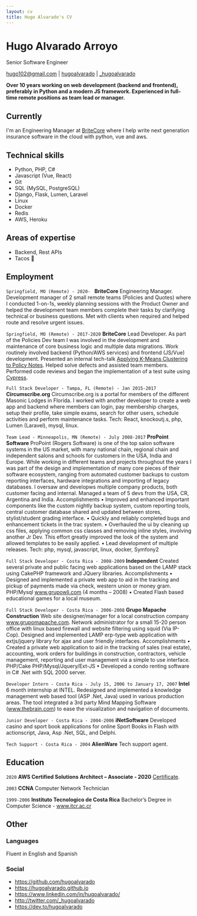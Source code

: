 ```yaml
---
layout: cv
title: Hugo Alvarado's CV
---
```

<!-- based on https://github.com/blmoore/md-cv -->

# Hugo Alvarado Arroyo
Senior Software Engineer

<div id="webaddress">
<a href="mailto:hugo102@gmail.com">hugo102@gmail.com</a>
|
<i class="fa fa-github"></i> <a href="http://github.com/hugoalvarado">hugoalvarado</a>
|
<i class="fa fa-twitter"></i> <a href="http://twitter.com/_hugoalvarado">_hugoalvarado</a>
</div>

__Over 10 years working on web development (backend and frontend), preferably in Python and a modern JS framework. Experienced in full-time remote positions as team lead or manager.__


## Currently

I'm an Engineering Manager at [BriteCore](http://www.britecore.com/) where I help write next generation insurance software in the cloud with python, vue and aws.


## Technical skills

* Python, PHP, C#
* Javascript (Vue, React)
* Git
* SQL (MySQL, PostgreSQL)
* Django, Flask, Lumen, Laravel
* Linux
* Docker
* Redis
* AWS, Heroku

## Areas of expertise

* Backend, Rest APIs
* Tacos 🌮
  
## Employment

`Springfield, MO (Remote) - 2020- `
__BriteCore__ Engineering Manager.
Development manager of 2 small remote teams (Policies and Quotes) where I conducted 1-on-1s, weekly planning sessions 
with the Product Owner and helped the development team members complete their tasks by clarifying technical or 
business questions. Met with clients when required and helped route and resolve urgent issues.

`Springfield, MO (Remote) - 2017-2020` 
__BriteCore__ Lead Developer.
As part of the Policies Dev team I was involved in the development and maintenance of core business logic and multiple data migrations. Work routinely involved backend (Python/AWS services) and frontend (JS/Vue) 
development. Presented an internal tech-talk [Applying K-Means Clustering to Policy Notes](https://www.youtube.com/watch?v=Sz6WXmgOQh4&feature=youtu.be).
Helped solve defects and assisted team members. 
Performed code reviews and began the implementation of a test suite using [Cypress](https://www.cypress.io/).

`Full Stack Developer - Tampa, FL (Remote) - Jan 2015-2017`
__Circumscribe.org__ Circumscribe.org is a portal for members of the different Masonic Lodges in Florida. I worked with another developer to create a web app and backend where members can login, pay membership charges, setup their profile, take simple exams, search for other users, schedule activities and perform maintenance tasks. Tech: React, knockoutj.s, php, Lumen (Laravel), mysql, linux.

`Team Lead - Minneapolis, MN (Remote) - July 2008-2017`
__ProPoint Software__ ProPoint (Rogers Software) is one of the top salon software systems in the US market, with many national chain, regional chain and independent salons and schools for customers in the USA, India and Europe. While working in different teams and projects throughout the years I was part of the design and implementation of many core pieces of their software ecosystem, ranging from automated customer backups to custom reporting interfaces, hardware integrations and importing of legacy databases. I oversaw and developws multiple company products, both customer facing and internal. Managed a team of 5 devs from the USA, CR, Argentina and India. Accomplishments • Improved and enhanced important components like the custom nightly backup system, custom reporting tools, central customer database shared and updated between stores, stylist/student grading interface. • Quickly and reliably completed bugs and enhancement tickets in the trac system. • Overhauled the ui by cleaning up css files, applying common css classes and removing inline styles, involving another Jr Dev. This effort greatly improved the look of the system and allowed templates to be easily applied. • Lead development of multiple releases. Tech: php, mysql, javascript, linux, docker, Symfony2

`Full Stack Developer - Costa Rica - 2008-2009`
__Independent__ Created several private and public facing web applications based on the LAMP stack using CakePHP framework and JQuery libraries. Accomplishments • Designed and implemented a private web app to aid in the tracking and pickup of payments made via check, western union or money gram. PHP/Mysql www.grupowli.com (4 months – 2008) • Created Flash based educational games for a local museum.

`Full Stack Developer - Costa Rica - 2006-2008`
__Grupo Mapache Construction__ Web site designer/manager for a local construction company www.grupomapache.com. Network administrator for a small 15-20 person office with linux based firewall and website filtering using squid (Via IP-Cop). Designed and implemented LAMP erp-type web application with extjs/jquery library for ajax and user friendly interfaces. Accomplishments • Created a private web application to aid in the tracking of sales (real estate), accounting, work orders for buildings in construction, contractors, vehicle management, reporting and user management via a simple to use interface. PHP/Cake PHP/Mysql/Jquery/Ext-JS • Developed a condo renting software in C# .Net with SQL 2000 server.

`Developer Intern - Costa Rica - July 15, 2006 to January 17, 2007`
__Intel__ 6 month internship at INTEL. Redesigned and implemented a knowledge management web based tool (ASP .Net, Java) used in various production areas. The tool integrated a 3rd party Mind Mapping Software (www.thebrain.com) to ease the visualization and navigation of documents.

`Junior Developer - Costa Rica - 2004-2006`
__iNetSoftware__ Developed casino and sport book applications for online Sport Books in Flash with actionscript, Java, Asp .Net, SQL, and Delphi.

`Tech Support - Costa Rica - 2004`
__AlienWare__ Tech support agent.


## Education

`2020`
__AWS Certified Solutions Architect – Associate - 2020__  [Certificate](https://www.youracclaim.com/badges/db60b566-df7a-40bb-99bc-b8a8177b8534/).

`2003`
__CCNA__ Computer Network Technician

`1999-2006`
__Instituto Tecnologico de Costa Rica__ Bachelor’s Degree in Computer Science - www.itcr.ac.cr

## Other

### Languages

Fluent in English and Spanish

### Social

- https://github.com/hugoalvarado
- https://hugoalvarado.github.io
- https://www.linkedin.com/in/hugoalvarado/
- http://twitter.com/_hugoalvarado
- https://dev.to/hugoalvarado


<!-- ### Footer

Last updated: 2020 -->
